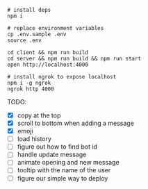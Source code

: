 ```
# install deps
npm i

# replace environment variables
cp .env.sample .env
source .env

cd client && npm run build
cd server && npm run build && npm run start
open http://localhost:4000

# install ngrok to expose localhost
npm i -g ngrok
ngrok http 4000
```

TODO:
- [x] copy at the top
- [x] scroll to bottom when adding a message
- [x] emoji
- [ ] load history
- [ ] figure out how to find bot id
- [ ] handle update message
- [ ] animate opening and new message
- [ ] tooltip with the name of the user
- [ ] figure our simple way to deploy
